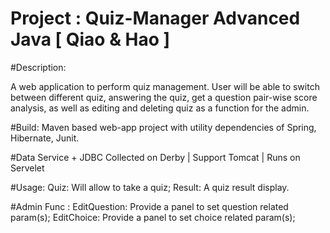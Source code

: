 # Project : Quiz-Manager Advanced Java [ Qiao & Hao ]

#Description:

A web application to perform quiz management. User will be able to switch between different quiz, 
answering the quiz, get a question pair-wise score analysis, as well as editing and deleting quiz
as a function for the admin.

#Build:
Maven based web-app project with utility dependencies of Spring, Hibernate, Junit. 

#Data Service + JDBC
Collected on Derby | Support Tomcat | Runs on Servelet

#Usage:
Quiz: Will allow to take a quiz;
Result: A quiz result display.


#Admin Func :
EditQuestion: Provide a panel to set question related param(s);
EditChoice: Provide a panel to set choice related param(s);



